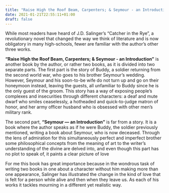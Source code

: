 ```yaml
---
title: "Raise High the Roof Beam, Carpenters; & Seymour - an Introduction  - J.D. Salinger"
date: 2021-01-21T22:55:11+01:00
draft: false
---
```


While most readers have heard of J.D. Salinger’s “Catcher in the Rye”, a revolutionary novel that changed the way we think of literature and is now obligatory in many high-schools, fewer are familiar with the author’s other three works.


**“Raise High the Roof Beam, Carpenters; & Seymour - an Introduction”** is another book by the author, or rather two books, as it is divided into two separate parts. The first part is the story of Buddy, a soldier returning from the second world war, who goes to his brother Seymour’s wedding. However, Seymour and his soon-to-be wife do not turn up and go on their honeymoon instead, leaving the guests, all unfamiliar to Buddy since he is the only guest of the groom. This story has a way of exposing people’s complexes and insecurities through different characters: a deaf and mute dwarf who smiles ceaselessly, a hotheaded and  quick-to-judge matron of honor, and her army officer husband who is obsessed with other men’s military rank.


The second part, **“Seymour — an Introduction”** is far from a story. It is a book where the author speaks as if he were Buddy, the soldier previously mentioned, writing a book about Seymour, who is now deceased. Through the lens of admiration for this simultaneously perfect and imperfect brother some philosophical concepts from the meaning of art to the writer’s understanding of the divine are delved into, and even though this part has no plot to speak of, it paints a clear picture of love


For me this book has great importance because in the wondrous task of writing two books in one about a character without him making more than one appearance, Salinger has illustrated the change in the kind of love that is felt for a person while alive and then when they leave us. As each of his works it tackles mourning in a different yet realistic way.
